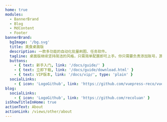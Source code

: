 ```yaml
---
home: true
modules:
  - BannerBrand
  - Blog
  - MdContent
  - Footer
bannerBrand:
  bgImage: '/bg.svg'
  title: 美食桌面版
  description: 一款多功能的自动化批量刷图、任务软件。
  tagline: 桌面版继续坚持简洁的风格，只需简单配置即可上手。你只需要负责添加账号，其他请交给我。
  buttons:
    - { text: 新手入门, link: '/docs/guide/' }
    - { text: 立即下载, link: '/docs/guide/download.html' }
    - { text: VIP版本, link: '/docs/vip/', type: 'plain' }
  socialLinks:
    - { icon: 'LogoGithub', link: 'https://github.com/vuepress-reco/vuepress-theme-reco' }
blog:
  socialLinks:
    - { icon: 'LogoGithub', link: 'https://github.com/recoluan' }
isShowTitleInHome: true
actionText: About
actionLink: /views/other/about
---
```


